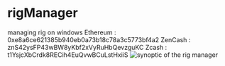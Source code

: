 # rigManager
managing rig on windows
Ethereum : 0xe8a6ce621385b940eb0a73b18c78a3c5773bf4a2
ZenCash  : znS42ysFP43wBW8yKbf2xVyRuHbQevzguKC
Zcash    : t1YsjcXbCrdk8RECih4EuQvwBCuLstHxiiS
![synoptic of the rig manager](https://github.com/mjaafar/rigManager/blob/master/rigOneanager.png)

